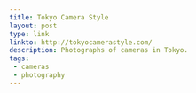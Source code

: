 ```yaml
---
title: Tokyo Camera Style
layout: post
type: link
linkto: http://tokyocamerastyle.com/
description: Photographs of cameras in Tokyo.
tags:
 - cameras
 - photography
---
```

&nbsp;